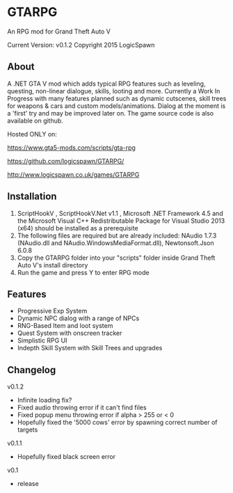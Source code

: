 # GTARPG
An RPG mod for Grand Theft Auto V

Current Version: v0.1.2
Copyright 2015 LogicSpawn

About
-----

A .NET GTA V mod which adds typical RPG features such as leveling, questing, non-linear
dialogue, skills, looting and more. Currently a Work In Progress with many features planned
such as dynamic cutscenes, skill trees for weapons & cars and custom models/animations. Dialog
at the moment is a 'first' try and may be improved later on. The game source code is also available on github.

Hosted ONLY on:

https://www.gta5-mods.com/scripts/gta-rpg

https://github.com/logicspawn/GTARPG/

http://www.logicspawn.co.uk/games/GTARPG


Installation
------------
1. ScriptHookV  , ScriptHookV.Net v1.1 , Microsoft .NET  Framework  4.5 and the  Microsoft
 Visual  C++ Redistributable Package for Visual Studio 2013 (x64) should be installed as a prerequisite
2. The following files are required but are already included: NAudio 1.7.3 (NAudio.dll and NAudio.WindowsMediaFormat.dll), Newtonsoft.Json 6.0.8
3. Copy the GTARPG folder into your "scripts" folder inside Grand Theft Auto V's install
directory
4. Run the game and press Y to enter RPG mode

Features
------
- Progressive Exp System
- Dynamic NPC dialog with a range of NPCs
- RNG-Based Item and loot system
- Quest System with onscreen tracker
- Simplistic RPG UI
- Indepth Skill System with Skill Trees and upgrades

Changelog 
------ 
v0.1.2
- Infinite loading fix?
- Fixed audio throwing error if it can't find files
- Fixed popup menu throwing error if alpha > 255 or < 0
- Hopefully fixed the '5000 cows' error by spawning correct number of targets

v0.1.1 
- Hopefully fixed black screen error 

v0.1 
- release
